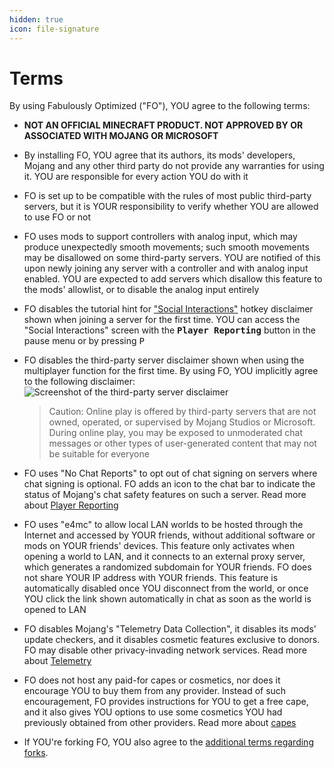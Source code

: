 ```yaml
---
hidden: true
icon: file-signature
---
```


# Terms

By using Fabulously Optimized ("FO"), YOU agree to the following terms:

* **NOT AN OFFICIAL MINECRAFT PRODUCT. NOT APPROVED BY OR ASSOCIATED WITH MOJANG OR MICROSOFT**
* By installing FO, YOU agree that its authors, its mods' developers, Mojang and any other third party do not provide any warranties for using it. YOU are responsible for every action YOU do with it
* FO is set up to be compatible with the rules of most public third-party servers, but it is YOUR responsibility to verify whether YOU are allowed to use FO or not
* FO uses mods to support controllers with analog input, which may produce unexpectedly smooth movements; such smooth movements may be disallowed on some third-party servers. YOU are notified of this upon newly joining any server with a controller and with analog input enabled. YOU are expected to add servers which disallow this feature to the mods' allowlist, or to disable the analog input entirely
* FO disables the tutorial hint for ["Social Interactions"](https://minecraft.wiki/w/Social_interactions#Usage) hotkey disclaimer shown when joining a server for the first time. YOU can access the "Social Interactions" screen with the <kbd>**Player Reporting**</kbd> button in the pause menu or by pressing <kbd>P</kbd>
*   FO disables the third-party server disclaimer shown when using the multiplayer function for the first time. By using FO, YOU implicitly agree to the following disclaimer:
    ![Screenshot of the third-party server disclaimer](https://minecraft.wiki/images/Multiplayer_disclaimer.png)

    > Caution: Online play is offered by third-party servers that are not owned, operated, or supervised by Mojang Studios or Microsoft. During online play, you may be exposed to unmoderated chat messages or other types of user-generated content that may not be suitable for everyone
* FO uses "No Chat Reports" to opt out of chat signing on servers where chat signing is optional. FO adds an icon to the chat bar to indicate the status of Mojang's chat safety features on such a server. Read more about [Player Reporting](../info/mods/player-reporting.md)
* FO uses "e4mc" to allow local LAN worlds to be hosted through the Internet and accessed by YOUR friends, without additional software or mods on YOUR friends' devices. This feature only activates when opening a world to LAN, and it connects to an external proxy server, which generates a randomized subdomain for YOUR friends. FO does not share YOUR IP address with YOUR friends. This feature is automatically disabled once YOU disconnect from the world, or once YOU click the link shown automatically in chat as soon as the world is opened to LAN
* FO disables Mojang's "Telemetry Data Collection", it disables its mods' update checkers, and it disables cosmetic features exclusive to donors. FO may disable other privacy-invading network services. Read more about [Telemetry](../info/telemetry.md)
* FO does not host any paid-for capes or cosmetics, nor does it encourage YOU to buy them from any provider. Instead of such encouragement, FO provides instructions for YOU to get a free cape, and it also gives YOU options to use some cosmetics YOU had previously obtained from other providers. Read more about [capes](../info/mods/capes.md)
* If YOU're forking FO, YOU also agree to the [additional terms regarding forks](contribute/fork.md).
